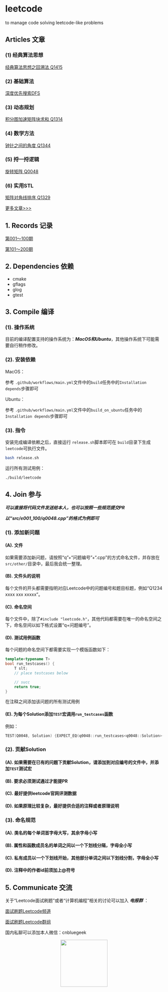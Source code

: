 # leetcode

to manage code solving leetcode-like problems

## Articles 文章

### (1) 经典算法思想

[经典算法思想之回溯法 Q1415](https://mp.weixin.qq.com/s/4nbyiJ8foXIkgj3n0ccorQ)

### (2) 基础算法

[深度优先搜索DFS](https://mp.weixin.qq.com/s/7VwPNVWNPJmPQgzSl0xQYA)

### (3) 动态规划

[积分图加速矩阵块求和 Q1314](https://mp.weixin.qq.com/s/tehqEiBslkFUdarZ5vVO1w)

### (4) 数学方法

[钟针之间的角度 Q1344](https://mp.weixin.qq.com/s/vJ2RFrewvWYcWr4jeDzKoQ)

### (5) 捋一捋逻辑

[旋转矩阵 Q0048](https://mp.weixin.qq.com/s/n_0FJkuX2N0_EPMHG3MBDw)

### (6) 实用STL

[矩阵对角线排序 Q1329](https://mp.weixin.qq.com/s/ddnzIpv7K07urg0F0SsrRA)

[更多文章>>>](https://cnbluegeek.github.io/archive/?tag=%E9%9D%A2%E8%AF%95%E5%88%B7%E9%A2%98)

## 1. Records 记录

[第001～100期](src/e001_100/README.md)

[第101～200期](src/e101_200/README.md)

## 2. Dependencies 依赖

* cmake
* gflags
* glog
* gtest

## 3. Compile 编译

### (1). 操作系统

目前的编译配置支持的操作系统为：***MacOS和Ubuntu***，其他操作系统下可能需要自行稍作修改。

### (2). 安装依赖

MacOS：

参考 `.github/workflows/main.yml`文件中的`build`任务中的`Installation depends`步骤即可

Ubuntu：

参考 `.github/workflows/main.yml`文件中的`build_on_ubuntu`任务中的`Installation depends`步骤即可

### (3). 指令

安装完成编译依赖之后，直接运行 `release.sh`脚本即可在 `build`目录下生成`leetcode`可执行文件。

```bash
bash release.sh
```

运行所有测试用例：

```bash
./build/leetcode
```

## 4. Join 参与

***可以直接将代码文件发送给本人，也可以按照一些规范提交PR***

***以“src/e001_100/q0048.cpp”的格式为例即可***

### (1). 添加新问题

#### (A). 文件

如果需要添加新问题，请按照“q”+“问题编号”+“.cpp”的方式命名文件，并存放在`src/other/`目录中，最后我会统一整理。

#### (B). 文件头的说明

每个文件的开头都需要指明对应Leetcode中的问题编号和题目标题，例如“Q1234 xxxx xxx xxxxx”。

#### (C). 命名空间

每个文件中，除了`#include "leetcode.h"`，其他代码都需要在唯一的命名空间之下，命名空间以如下格式设置“q+问题编号”。

#### (D). 测试用例函数

每个问题的命名空间下都需要实现一个模版函数如下：

```Cpp
template<typename T>
bool run_testcases() {
    T slt;
    // place testcases below

    // succ
    return true;
}
```

在注释之间添加该问题的所有测试用例

#### (E). 为每个Solution添加`TEST`宏调用`run_testcases`函数

例如：

```Cpp
TEST(Q0048, Solution) {EXPECT_EQ(q0048::run_testcases<q0048::Solution>(), true);}
```

### (2). 贡献Solution

#### (A). 如果需要在已有的问题下贡献Solution，请添加到对应编号的文件中，并添加`TEST`测试宏

#### (B). 要求必须测试通过才能提PR

#### (C). 最好提供leetcode官网评测数据

#### (D). 如果原理比较复杂，最好提供合适的注释或者原理说明

### (3). 命名规范

#### (A). 类名的每个单词首字母大写，其余字母小写

#### (B). 属性和函数成员名的单词之间以一个下划线分隔，字母全小写

#### (C). 私有成员以一个下划线开始，其他部分单词之间以下划线分割，字母全小写

#### (D). 注释中的作者id前须加上@符号

## 5. Communicate 交流

关于“Leetcode面试刷题”或者“计算机编程”相关的讨论可以加入 ***电报群*** ：

[面试刷题Leetcode频道](https://t.me/interview_leetcode_channel)

[面试刷题Leetcode群组](https://t.me/interview_leetcode)

国内私聊可以添加本人微信：cnbluegeek

<div style="text-align:center;width:100%;"><img width="150" height="150" src="images/cnbluegeek-qr.jpeg" /></div>
